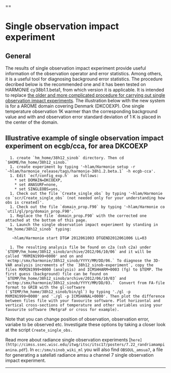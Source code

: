 
==
# Single observation impact experiment 

## General
The results of single observation impact experiment provide useful information of the observation operator and error statistics. Among others, it is a useful tool for diagnosing background error statistics. The procedure decribed below is the recommended one and it has been tested on HARMONIE cy38b1.1.beta1, from which version it is applicable. It is intended to replace [the older and more complicated procedure for carrying out single observation impact experiments](HarmonieSystemDocumentation/SingleObs). The illustration below with the new system is for a AROME domain covering Denmark (DKCOEXP). One single temperature observation 1K warmer than the corresponding background value and with and observation error standard deviation of 1 K is placed in the center of the domain.

## Illustrative example of single observation impact experiment on ecgb/cca, for area DKCOEXP
      1. create `hm_home/38h12_sinob` directory. Then cd `$HOME/hm_home/38h12_sinob.`
      1. create experiment by typing '~hlam/Harmonie setup -r `~hlam/harmonie_release/tags/harmonie-38h1.2.beta.1` -h ecgb-cca'.
      1. Edit `ecf/config_exp.h`  as follows:
        * set DOMAIN=DKCOEXP,
        * set ANASURF=none,
        * set SINGLEOBS=yes,
      1. Check out the file `Create_single_obs` by typing '~hlam/Harmonie co `scr/Create_single_obs` (not needed only for your understanding how obs is created)'. 
      1. Check out the file `domain_prop.F90` by typing '~hlam/Harmonie co `util/gl/prg/domain_prop.F90'.`
      1. Replace the file `domain_prop.F90` with the corrected one attached at the bottom of this page.
      1. Launch the single observation impact experiment by standing in `hm_home/38h12_sinob` typing:
```bash
   ~hlam/Harmonie start DTG# 2012061003 DTGEND2012061006 LL=03
```
      1. The resulting analysis file be found on c2a (ssh c2a) under `$TEMP/hm_home/38h12_sinob/archive/2012/06/10/06` and it will be called 'MXMIN1999+0000' and on and `ectmp:/smx/harmonie/38h12_sinob/YYYY/MM/DD/06.` To diagnose the 3D-VAR analysis increments of the `38h12_sinob-experiment`, copy the files MXMIN1999+0000 (analysis) and ICMSHHARM+0003 (fg) to $TEMP. The first guess (background) file can be found on `$TEMP/hm_home/38h12_sinob/archive/2012/06/10/03` and `ectmp:/smx/harmonie/38h12_sinob/YYYY/MM/DD/03.`  Convert from FA-file format to GRIB with the gl-software (`$TEMP/hm_home/38h12_sinob/bin/gl`) by typing './gl -p MXMIN1999+0000' and './gl -p ICMSHANAL+0000'. Then plot the difference between files file with your favourite software. Plot horizontal and vertical cross-sections of temperature and other variables using your favourite software (MetgraF or cross for example). 

Note that you can change position of observation, observation error, variabe to be observed etc. Investigate these options by taking a closer look at the script `Create_single_obs.`

Read more about radiance single observation experiments [`here](http://cimss.ssec.wisc.edu/itwg/itsc/itsc17/posters/7.22_randriamampianina.pdf`).
In `ec:/smx/sinob_wiki_ml` you will also find `OBSOUL_amsua7`, a file for generating a satellati radiance amsu a channel 7 single observation impact experiment.




----


 
